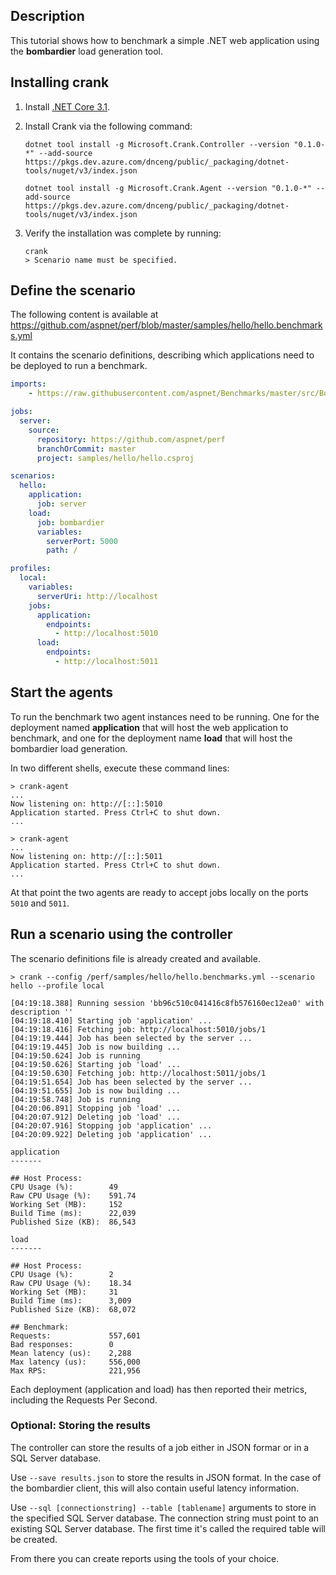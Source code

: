 ## Description

This tutorial shows how to benchmark a simple .NET web application using the __bombardier__ load generation tool.

## Installing crank

1. Install [.NET Core 3.1](<http://dot.net>).
2. Install Crank via the following command:

    ```text
    dotnet tool install -g Microsoft.Crank.Controller --version "0.1.0-*" --add-source https://pkgs.dev.azure.com/dnceng/public/_packaging/dotnet-tools/nuget/v3/index.json
    ```

    ```text
    dotnet tool install -g Microsoft.Crank.Agent --version "0.1.0-*" --add-source https://pkgs.dev.azure.com/dnceng/public/_packaging/dotnet-tools/nuget/v3/index.json
    ```

3. Verify the installation was complete by running:

    ```
    crank
    > Scenario name must be specified.
    ```

## Define the scenario

The following content is available at https://github.com/aspnet/perf/blob/master/samples/hello/hello.benchmarks.yml

It contains the scenario definitions, describing which applications need to be deployed to run a benchmark.

```yml
imports:
    - https://raw.githubusercontent.com/aspnet/Benchmarks/master/src/BombardierClient/bombardier.yml

jobs:
  server:
    source:
      repository: https://github.com/aspnet/perf
      branchOrCommit: master
      project: samples/hello/hello.csproj

scenarios:
  hello:
    application:
      job: server
    load:
      job: bombardier
      variables:
        serverPort: 5000
        path: /

profiles:
  local:
    variables:
      serverUri: http://localhost
    jobs: 
      application:
        endpoints: 
          - http://localhost:5010
      load:
        endpoints: 
          - http://localhost:5011
```
## Start the agents

To run the benchmark two agent instances need to be running. One for the deployment named  __application__ that will host the web application to benchmark, and one for the deployment name __load__ that will host the bombardier load generation. 

In two different shells, execute these command lines:

```
> crank-agent
...
Now listening on: http://[::]:5010
Application started. Press Ctrl+C to shut down.
...
```

```
> crank-agent
...
Now listening on: http://[::]:5011
Application started. Press Ctrl+C to shut down.
...
```

At that point the two agents are ready to accept jobs locally on the ports `5010` and `5011`.

## Run a scenario using the controller

The scenario definitions file is already created and available.

```
> crank --config /perf/samples/hello/hello.benchmarks.yml --scenario hello --profile local

[04:19:18.388] Running session 'bb96c510c041416c8fb576160ec12ea0' with description ''
[04:19:18.410] Starting job 'application' ...
[04:19:18.416] Fetching job: http://localhost:5010/jobs/1
[04:19:19.444] Job has been selected by the server ...
[04:19:19.445] Job is now building ...
[04:19:50.624] Job is running
[04:19:50.626] Starting job 'load' ...
[04:19:50.630] Fetching job: http://localhost:5011/jobs/1
[04:19:51.654] Job has been selected by the server ...
[04:19:51.655] Job is now building ...
[04:19:58.748] Job is running
[04:20:06.891] Stopping job 'load' ...
[04:20:07.912] Deleting job 'load' ...
[04:20:07.916] Stopping job 'application' ...
[04:20:09.922] Deleting job 'application' ...

application
-------

## Host Process:
CPU Usage (%):        49
Raw CPU Usage (%):    591.74
Working Set (MB):     152
Build Time (ms):      22,039
Published Size (KB):  86,543

load
-------

## Host Process:
CPU Usage (%):        2
Raw CPU Usage (%):    18.34
Working Set (MB):     31
Build Time (ms):      3,009
Published Size (KB):  68,072

## Benchmark:
Requests:             557,601
Bad responses:        0
Mean latency (us):    2,288
Max latency (us):     556,000
Max RPS:              221,956
```

Each deployment (application and load) has then reported their metrics, including the Requests Per Second.

### Optional: Storing the results

The controller can store the results of a job either in JSON formar or in a SQL Server database.

Use `--save results.json` to store the results in JSON format. In the case of the bombardier client, this will also contain useful latency information.

Use `--sql [connectionstring] --table [tablename]` arguments to store in the specified SQL Server database. The connection string must point to an existing SQL Server database. The first time it's called the required table will be created.

From there you can create reports using the tools of your choice.
